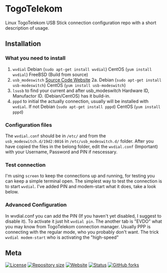 # TogoTelekom

Linux TogoTelekom USB Stick connection configuration repo with a short description of usage.

## Installation

### What you need to install
1.   `wvdial` Debian (`sudo apt-get install wvdial`) CentOS (`yum install wvdial`) FreeBSD (Build from source)
2.   `usb_modeswitch` [Source Code Website](http://www.draisberghof.de/usb_modeswitch/#download)
2a. Debian (`sudo apt-get install usb-modeswitch`) CentOS (`yum install usb-modeswitch`)
3.   `lsusb` to find your current and after usb_modeswitch Hardware ID, Manufactor ID. (Debian/CentOS) has it build-in.
4.   `pppd` to initial the actually connection, usually will be installed with `wvdial`. If not Debian (`sudo apt-get install pppd`) CentOS (`yum install pppd`)

### Configuration files
The `wvdial.conf` should be in `/etc/` and from the `usb_modeswitch.d/19d2:0016` in `/etc/usb_modeswitch.d/` folder. After you have copied the files in the belong folder, edit the `wvdial.conf` (Important) with your Username, Password and PIN if nescessary.

### Test connection
I'm using `screen` to keep the connections up and running, for testing you can keep a simple terminal open.
The simplest way to test the connection is to start `wvdial`. I've added PIN and modem-start what it does, take a look below.

### Advanced Configuration
In wvdial.conf you can add the PIN (If you haven't yet disabled, I suggest to disable it). To activate it just hit `wvdial pin`.
The another tab is "EVDO" what you may know from TogoTelekom connection manager. Usually PPP is connecting with the regular mode, who you probably don't want. The trick `wvdial modem-start` who is activating the "high-speed"

## Meta

[![License](https://img.shields.io/github/license/SHelfinger/TogoTelekom.svg?colorB=00aeef)](https://opensource.org/licenses/GPLv3)
[![Repository size](https://reposs.herokuapp.com/?path=shelfinger/TogoTelekom&color=00aeef)](https://github.com/SHelfinger/TogoTelekom)
[![Website](https://img.shields.io/badge/website-shelfinger.eu-00aeef.svg)](https://shelfinger.eu/)
[![Status](https://img.shields.io/badge/status-testing-blue.svg)](https://github.com/SHelfinger/TogoTelekom)
[![GitHub forks](https://img.shields.io/TogoTelekom/forks/badges/shields.svg?style=social&label=Fork)](https://github.com/SHelfinger/TogoTelekom/fork)
